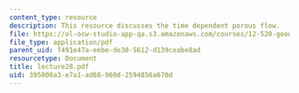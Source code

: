 ```yaml
---
content_type: resource
description: This resource discusses the time dependent porous flow.
file: https://ol-ocw-studio-app-qa.s3.amazonaws.com/courses/12-520-geodynamics-fall-2006/395008a3e7a1ad68960d2594856a670d_lecture28.pdf
file_type: application/pdf
parent_uid: f491e47a-eebe-de30-5612-d139ceabe8ad
resourcetype: Document
title: lecture28.pdf
uid: 395008a3-e7a1-ad68-960d-2594856a670d
---
```

